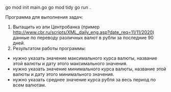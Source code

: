 go mod init main.go
go mod tidy
go run .

Программа для выполнения задач:
1. Вытащить из апи Центробанка (пример http://www.cbr.ru/scripts/XML_daily_eng.asp?date_req=11/11/2020) данные по переводу различных валют в рубли за последние 90 дней.
2. Результатом работы программы:  
 - нужно указать значение максимального курса валюты, название этой валюты и дату этого максимального значения.
 - нужно указать значение минимального курса валюты, название этой валюты и дату этого минимального значения.
 - нужно указать среднее значение курса рубля за весь период по всем валютам.
